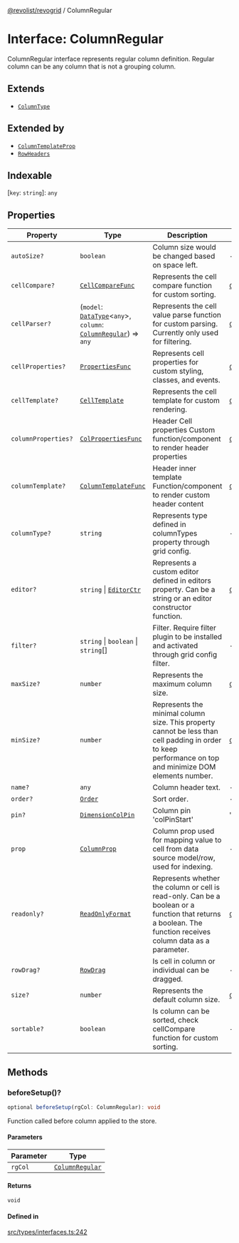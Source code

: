 [@revolist/revogrid](README.md) / ColumnRegular

# Interface: ColumnRegular

ColumnRegular interface represents regular column definition.
Regular column can be any column that is not a grouping column.

## Extends

- [`ColumnType`](Interface.ColumnType.md)

## Extended by

- [`ColumnTemplateProp`](Interface.ColumnTemplateProp.md)
- [`RowHeaders`](Interface.RowHeaders.md)

## Indexable

 \[`key`: `string`\]: `any`

## Properties

| Property | Type | Description | Inherited from | Defined in |
| ------ | ------ | ------ | ------ | ------ |
| `autoSize?` | `boolean` | Column size would be changed based on space left. | - | [src/types/interfaces.ts:218](https://github.com/revolist/revogrid/blob/52c8861ed92574ba1d5817b32afec294ddb1f986/src/types/interfaces.ts#L218) |
| `cellCompare?` | [`CellCompareFunc`](TypeAlias.CellCompareFunc.md) | Represents the cell compare function for custom sorting. | [`ColumnType`](Interface.ColumnType.md).`cellCompare` | [src/types/interfaces.ts:184](https://github.com/revolist/revogrid/blob/52c8861ed92574ba1d5817b32afec294ddb1f986/src/types/interfaces.ts#L184) |
| `cellParser?` | (`model`: [`DataType`](TypeAlias.DataType.md)\<`any`\>, `column`: [`ColumnRegular`](Interface.ColumnRegular.md)) => `any` | Represents the cell value parse function for custom parsing. Currently only used for filtering. | [`ColumnType`](Interface.ColumnType.md).`cellParser` | [src/types/interfaces.ts:190](https://github.com/revolist/revogrid/blob/52c8861ed92574ba1d5817b32afec294ddb1f986/src/types/interfaces.ts#L190) |
| `cellProperties?` | [`PropertiesFunc`](TypeAlias.PropertiesFunc.md) | Represents cell properties for custom styling, classes, and events. | [`ColumnType`](Interface.ColumnType.md).`cellProperties` | [src/types/interfaces.ts:176](https://github.com/revolist/revogrid/blob/52c8861ed92574ba1d5817b32afec294ddb1f986/src/types/interfaces.ts#L176) |
| `cellTemplate?` | [`CellTemplate`](Interface.CellTemplate.md) | Represents the cell template for custom rendering. | [`ColumnType`](Interface.ColumnType.md).`cellTemplate` | [src/types/interfaces.ts:180](https://github.com/revolist/revogrid/blob/52c8861ed92574ba1d5817b32afec294ddb1f986/src/types/interfaces.ts#L180) |
| `columnProperties?` | [`ColPropertiesFunc`](TypeAlias.ColPropertiesFunc.md) | Header Cell properties Custom function/component to render header properties | [`ColumnType`](Interface.ColumnType.md).`columnProperties` | [src/types/interfaces.ts:119](https://github.com/revolist/revogrid/blob/52c8861ed92574ba1d5817b32afec294ddb1f986/src/types/interfaces.ts#L119) |
| `columnTemplate?` | [`ColumnTemplateFunc`](TypeAlias.ColumnTemplateFunc.md) | Header inner template Function/component to render custom header content | [`ColumnType`](Interface.ColumnType.md).`columnTemplate` | [src/types/interfaces.ts:114](https://github.com/revolist/revogrid/blob/52c8861ed92574ba1d5817b32afec294ddb1f986/src/types/interfaces.ts#L114) |
| `columnType?` | `string` | Represents type defined in columnTypes property through grid config. | - | [src/types/interfaces.ts:238](https://github.com/revolist/revogrid/blob/52c8861ed92574ba1d5817b32afec294ddb1f986/src/types/interfaces.ts#L238) |
| `editor?` | `string` \| [`EditorCtr`](TypeAlias.EditorCtr.md) | Represents a custom editor defined in editors property. Can be a string or an editor constructor function. | [`ColumnType`](Interface.ColumnType.md).`editor` | [src/types/interfaces.ts:172](https://github.com/revolist/revogrid/blob/52c8861ed92574ba1d5817b32afec294ddb1f986/src/types/interfaces.ts#L172) |
| `filter?` | `string` \| `boolean` \| `string`[] | Filter. Require filter plugin to be installed and activated through grid config filter. | - | [src/types/interfaces.ts:222](https://github.com/revolist/revogrid/blob/52c8861ed92574ba1d5817b32afec294ddb1f986/src/types/interfaces.ts#L222) |
| `maxSize?` | `number` | Represents the maximum column size. | [`ColumnType`](Interface.ColumnType.md).`maxSize` | [src/types/interfaces.ts:167](https://github.com/revolist/revogrid/blob/52c8861ed92574ba1d5817b32afec294ddb1f986/src/types/interfaces.ts#L167) |
| `minSize?` | `number` | Represents the minimal column size. This property cannot be less than cell padding in order to keep performance on top and minimize DOM elements number. | [`ColumnType`](Interface.ColumnType.md).`minSize` | [src/types/interfaces.ts:163](https://github.com/revolist/revogrid/blob/52c8861ed92574ba1d5817b32afec294ddb1f986/src/types/interfaces.ts#L163) |
| `name?` | `any` | Column header text. | - | [src/types/interfaces.ts:214](https://github.com/revolist/revogrid/blob/52c8861ed92574ba1d5817b32afec294ddb1f986/src/types/interfaces.ts#L214) |
| `order?` | [`Order`](TypeAlias.Order.md) | Sort order. | - | [src/types/interfaces.ts:230](https://github.com/revolist/revogrid/blob/52c8861ed92574ba1d5817b32afec294ddb1f986/src/types/interfaces.ts#L230) |
| `pin?` | [`DimensionColPin`](TypeAlias.DimensionColPin.md) | Column pin 'colPinStart'|'colPinEnd'. | - | [src/types/interfaces.ts:210](https://github.com/revolist/revogrid/blob/52c8861ed92574ba1d5817b32afec294ddb1f986/src/types/interfaces.ts#L210) |
| `prop` | [`ColumnProp`](TypeAlias.ColumnProp.md) | Column prop used for mapping value to cell from data source model/row, used for indexing. | - | [src/types/interfaces.ts:206](https://github.com/revolist/revogrid/blob/52c8861ed92574ba1d5817b32afec294ddb1f986/src/types/interfaces.ts#L206) |
| `readonly?` | [`ReadOnlyFormat`](TypeAlias.ReadOnlyFormat.md) | Represents whether the column or cell is read-only. Can be a boolean or a function that returns a boolean. The function receives column data as a parameter. | [`ColumnType`](Interface.ColumnType.md).`readonly` | [src/types/interfaces.ts:153](https://github.com/revolist/revogrid/blob/52c8861ed92574ba1d5817b32afec294ddb1f986/src/types/interfaces.ts#L153) |
| `rowDrag?` | [`RowDrag`](TypeAlias.RowDrag.md) | Is cell in column or individual can be dragged. | - | [src/types/interfaces.ts:234](https://github.com/revolist/revogrid/blob/52c8861ed92574ba1d5817b32afec294ddb1f986/src/types/interfaces.ts#L234) |
| `size?` | `number` | Represents the default column size. | [`ColumnType`](Interface.ColumnType.md).`size` | [src/types/interfaces.ts:157](https://github.com/revolist/revogrid/blob/52c8861ed92574ba1d5817b32afec294ddb1f986/src/types/interfaces.ts#L157) |
| `sortable?` | `boolean` | Is column can be sorted, check cellCompare function for custom sorting. | - | [src/types/interfaces.ts:226](https://github.com/revolist/revogrid/blob/52c8861ed92574ba1d5817b32afec294ddb1f986/src/types/interfaces.ts#L226) |

## Methods

### beforeSetup()?

```ts
optional beforeSetup(rgCol: ColumnRegular): void
```

Function called before column applied to the store.

#### Parameters

| Parameter | Type |
| ------ | ------ |
| `rgCol` | [`ColumnRegular`](Interface.ColumnRegular.md) |

#### Returns

`void`

#### Defined in

[src/types/interfaces.ts:242](https://github.com/revolist/revogrid/blob/52c8861ed92574ba1d5817b32afec294ddb1f986/src/types/interfaces.ts#L242)
